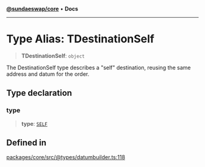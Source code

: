 [**@sundaeswap/core**](../../README.md) • **Docs**

***

# Type Alias: TDestinationSelf

> **TDestinationSelf**: `object`

The DestinationSelf type describes a "self" destination, reusing the same address and datum for the order.

## Type declaration

### type

> **type**: [`SELF`](../enumerations/EDestinationType.md#self)

## Defined in

[packages/core/src/@types/datumbuilder.ts:118](https://github.com/SundaeSwap-finance/sundae-sdk/blob/main/packages/core/src/@types/datumbuilder.ts#L118)
